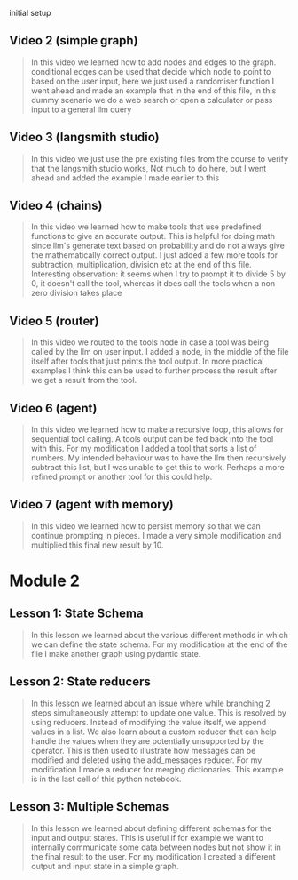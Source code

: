 initial setup

## Video 2 (simple graph)

> In this video we learned how to add nodes and edges to the graph.
> conditional edges can be used that decide which node to point to based on the user input, here we just used a randomiser function
> I went ahead and made an example that in the end of this file, in this dummy scenario we do a web search or open a calculator or pass input to a general llm query

## Video 3 (langsmith studio)

> In this video we just use the pre existing files from the course to verify that the langsmith studio works,
> Not much to do here, but I went ahead and added the example I made earlier to this

## Video 4 (chains)

> In this video we learned how to make tools that use predefined functions to give an accurate output. This is helpful for doing math since llm's generate text based on probability and do not always give the mathematically correct output.
> I just added a few more tools for subtraction, multiplication, division etc at the end of this file. Interesting observation: it seems when I try to prompt it to divide 5 by 0, it doesn't call the tool, whereas it does call the tools when a non zero division takes place

## Video 5 (router)

> In this video we routed to the tools node in case a tool was being called by the llm on user input.
> I added a node, in the middle of the file itself after tools that just prints the tool output. In more practical examples I think this can be used to further process the result after we get a result from the tool.

## Video 6 (agent)

> In this video we learned how to make a recursive loop, this allows for sequential tool calling. A tools output can be fed back into the tool with this. For my modification I added a tool that sorts a list of numbers. My intended behaviour was to have the llm then recursively subtract this list, but I was unable to get this to work. Perhaps a more refined prompt or another tool for this could help.

## Video 7 (agent with memory)

> In this video we learned how to persist memory so that we can continue prompting in pieces.
> I made a very simple modification and multiplied this final new result by 10.

# Module 2

## Lesson 1: State Schema

> In this lesson we learned about the various different methods in which we can define the state schema. For my modification at the end of the file I make another graph using pydantic state.

## Lesson 2: State reducers

> In this lesson we learned about an issue where while branching 2 steps simultaneously attempt to update one value. This is resolved by using reducers. Instead of modifying the value itself, we append values in a list. We also learn about a custom reducer that can help handle the values when they are potentially unsupported by the operator. This is then used to illustrate how messages can be modified and deleted using the add_messages reducer. For my modification I made a reducer for merging dictionaries. This example is in the last cell of this python notebook.

## Lesson 3: Multiple Schemas

> In this lesson we learned about defining different schemas for the input and output states. This is useful if for example we want to internally communicate some data between nodes but not show it in the final result to the user. For my modification I created a different output and input state in a simple graph.
